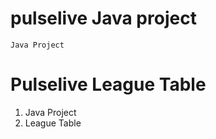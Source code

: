 # pulselive Java project

```
Java Project
```

# Pulselive League Table
1. Java Project
2. League Table



